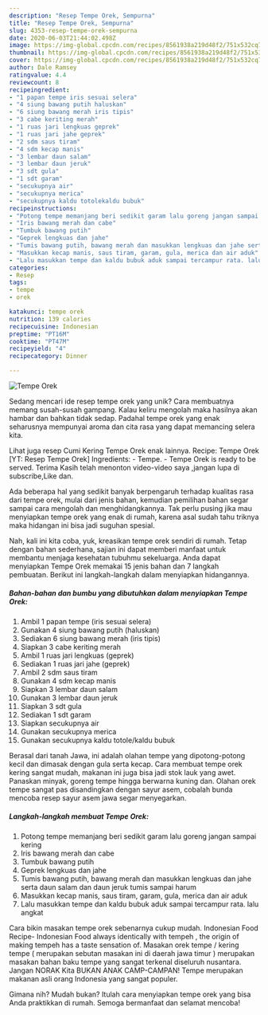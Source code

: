 ```yaml
---
description: "Resep Tempe Orek, Sempurna"
title: "Resep Tempe Orek, Sempurna"
slug: 4353-resep-tempe-orek-sempurna
date: 2020-06-03T21:44:02.498Z
image: https://img-global.cpcdn.com/recipes/8561938a219d48f2/751x532cq70/tempe-orek-foto-resep-utama.jpg
thumbnail: https://img-global.cpcdn.com/recipes/8561938a219d48f2/751x532cq70/tempe-orek-foto-resep-utama.jpg
cover: https://img-global.cpcdn.com/recipes/8561938a219d48f2/751x532cq70/tempe-orek-foto-resep-utama.jpg
author: Dale Ramsey
ratingvalue: 4.4
reviewcount: 8
recipeingredient:
- "1 papan tempe iris sesuai selera"
- "4 siung bawang putih haluskan"
- "6 siung bawang merah iris tipis"
- "3 cabe keriting merah"
- "1 ruas jari lengkuas geprek"
- "1 ruas jari jahe geprek"
- "2 sdm saus tiram"
- "4 sdm kecap manis"
- "3 lembar daun salam"
- "3 lembar daun jeruk"
- "3 sdt gula"
- "1 sdt garam"
- "secukupnya air"
- "secukupnya merica"
- "secukupnya kaldu totolekaldu bubuk"
recipeinstructions:
- "Potong tempe memanjang beri sedikit garam lalu goreng jangan sampai kering"
- "Iris bawang merah dan cabe"
- "Tumbuk bawang putih"
- "Geprek lengkuas dan jahe"
- "Tumis bawang putih, bawang merah dan masukkan lengkuas dan jahe serta daun salam dan daun jeruk tumis sampai harum"
- "Masukkan kecap manis, saus tiram, garam, gula, merica dan air aduk"
- "Lalu masukkan tempe dan kaldu bubuk aduk sampai tercampur rata. lalu angkat"
categories:
- Resep
tags:
- tempe
- orek

katakunci: tempe orek 
nutrition: 139 calories
recipecuisine: Indonesian
preptime: "PT16M"
cooktime: "PT47M"
recipeyield: "4"
recipecategory: Dinner

---
```



![Tempe Orek](https://img-global.cpcdn.com/recipes/8561938a219d48f2/751x532cq70/tempe-orek-foto-resep-utama.jpg)

Sedang mencari ide resep tempe orek yang unik? Cara membuatnya memang susah-susah gampang. Kalau keliru mengolah maka hasilnya akan hambar dan bahkan tidak sedap. Padahal tempe orek yang enak seharusnya mempunyai aroma dan cita rasa yang dapat memancing selera kita.

Lihat juga resep Cumi Kering Tempe Orek enak lainnya. Recipe: Tempe Orek [YT: Resep Tempe Orek] Ingredients: - Tempe. - Tempe Orek is ready to be served. Terima Kasih telah menonton video-video saya ,jangan lupa di subscribe,Like dan.

Ada beberapa hal yang sedikit banyak berpengaruh terhadap kualitas rasa dari tempe orek, mulai dari jenis bahan, kemudian pemilihan bahan segar sampai cara mengolah dan menghidangkannya. Tak perlu pusing jika mau menyiapkan tempe orek yang enak di rumah, karena asal sudah tahu triknya maka hidangan ini bisa jadi suguhan spesial.


Nah, kali ini kita coba, yuk, kreasikan tempe orek sendiri di rumah. Tetap dengan bahan sederhana, sajian ini dapat memberi manfaat untuk membantu menjaga kesehatan tubuhmu sekeluarga. Anda dapat menyiapkan Tempe Orek memakai 15 jenis bahan dan 7 langkah pembuatan. Berikut ini langkah-langkah dalam menyiapkan hidangannya.

<!--inarticleads1-->

##### Bahan-bahan dan bumbu yang dibutuhkan dalam menyiapkan Tempe Orek:

1. Ambil 1 papan tempe (iris sesuai selera)
1. Gunakan 4 siung bawang putih (haluskan)
1. Sediakan 6 siung bawang merah (iris tipis)
1. Siapkan 3 cabe keriting merah
1. Ambil 1 ruas jari lengkuas (geprek)
1. Sediakan 1 ruas jari jahe (geprek)
1. Ambil 2 sdm saus tiram
1. Gunakan 4 sdm kecap manis
1. Siapkan 3 lembar daun salam
1. Gunakan 3 lembar daun jeruk
1. Siapkan 3 sdt gula
1. Sediakan 1 sdt garam
1. Siapkan secukupnya air
1. Gunakan secukupnya merica
1. Gunakan secukupnya kaldu totole/kaldu bubuk


Berasal dari tanah Jawa, ini adalah olahan tempe yang dipotong-potong kecil dan dimasak dengan gula serta kecap. Cara membuat tempe orek kering sangat mudah, makanan ini juga bisa jadi stok lauk yang awet. Panaskan minyak, goreng tempe hingga berwarna kuning dan. Olahan orek tempe sangat pas disandingkan dengan sayur asem, cobalah bunda mencoba resep sayur asem jawa segar menyegarkan. 

<!--inarticleads2-->

##### Langkah-langkah membuat Tempe Orek:

1. Potong tempe memanjang beri sedikit garam lalu goreng jangan sampai kering
1. Iris bawang merah dan cabe
1. Tumbuk bawang putih
1. Geprek lengkuas dan jahe
1. Tumis bawang putih, bawang merah dan masukkan lengkuas dan jahe serta daun salam dan daun jeruk tumis sampai harum
1. Masukkan kecap manis, saus tiram, garam, gula, merica dan air aduk
1. Lalu masukkan tempe dan kaldu bubuk aduk sampai tercampur rata. lalu angkat


Cara bikin masakan tempe orek sebenarnya cukup mudah. Indonesian Food Recipe- Indonesian Food always identically with tempeh , the origin of making tempeh has a taste sensation of. Masakan orek tempe / kering tempe ( merupakan sebutan masakan ini di daerah jawa timur ) merupakan masakan bahan baku tempe yang sangat terkenal diseluruh nusantara. Jangan NORAK Kita BUKAN ANAK CAMP-CAMPAN! Tempe merupakan makanan asli orang Indonesia yang sangat populer. 

Gimana nih? Mudah bukan? Itulah cara menyiapkan tempe orek yang bisa Anda praktikkan di rumah. Semoga bermanfaat dan selamat mencoba!
